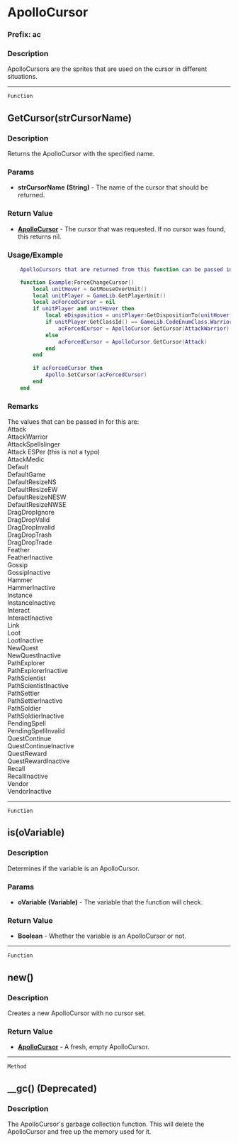 ApolloCursor
============

### Prefix: ac

### Description

ApolloCursors are the sprites that are used on the cursor in different
situations.

------------------------------------------------------------------------

`Function`

GetCursor(strCursorName)
------------------------

### Description

Returns the ApolloCursor with the specified name.

### Params

-   **strCursorName** **(String)** - The name of the cursor that should
    be returned.

### Return Value

-   **[ApolloCursor](../Classes/ApolloCursor.md)** - The cursor that
    was requested. If no cursor was found, this returns nil.

### Usage/Example

```lua
    ApolloCursors that are returned from this function can be passed into Apollo.SetCursor() to change the window cursor.

    function Example:ForceChangeCursor()
        local unitHover = GetMouseOverUnit()
        local unitPlayer = GameLib.GetPlayerUnit()
        local acForcedCursor = nil
        if unitPlayer and unitHover then
            local eDisposition = unitPlayer:GetDispositionTo(unitHover)
            if unitPlayer:GetClassId() == GameLib.CodeEnumClass.Warrior and eDisposition == Unit.CodeEnumDisposition.Hostile or eDisposition == Unit.CodeEnumDisposition.Neutral then
                acForcedCursor = ApolloCursor.GetCursor(AttackWarrior)
            else
                acForcedCursor = ApolloCursor.GetCursor(Attack)
            end
        end
        
        if acForcedCursor then
            Apollo.SetCursor(acForcedCursor)
        end
    end
```

### Remarks

The values that can be passed in for this are:\
Attack\
AttackWarrior\
AttackSpellslinger\
Attack ESPer (this is not a typo)\
AttackMedic\
Default\
DefaultGame\
DefaultResizeNS\
DefaultResizeEW\
DefaultResizeNESW\
DefaultResizeNWSE\
DragDropIgnore\
DragDropValid\
DragDropInvalid\
DragDropTrash\
DragDropTrade\
Feather\
FeatherInactive\
Gossip\
GossipInactive\
Hammer\
HammerInactive\
Instance\
InstanceInactive\
Interact\
InteractInactive\
Link\
Loot\
LootInactive\
NewQuest\
NewQuestInactive\
PathExplorer\
PathExplorerInactive\
PathScientist\
PathScientistInactive\
PathSettler\
PathSettlerInactive\
PathSoldier\
PathSoldierInactive\
PendingSpell\
PendingSpellInvalid\
QuestContinue\
QuestContinueInactive\
QuestReward\
QuestRewardInactive\
Recall\
RecallInactive\
Vendor\
VendorInactive

------------------------------------------------------------------------

`Function`

is(oVariable)
-------------

### Description

Determines if the variable is an ApolloCursor.

### Params

-   **oVariable** **(Variable)** - The variable that the function will
    check.

### Return Value

-   **Boolean** - Whether the variable is an ApolloCursor or not.

------------------------------------------------------------------------

`Function`

new()
-----

### Description

Creates a new ApolloCursor with no cursor set.

### Return Value

-   **[ApolloCursor](../Classes/ApolloCursor.md)** - A fresh, empty
    ApolloCursor.

------------------------------------------------------------------------

`Method`

\_\_gc() (Deprecated)
---------------------

### Description

The ApolloCursor's garbage collection function. This will delete the
ApolloCursor and free up the memory used for it.
